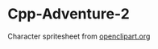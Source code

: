 # Cpp-Adventure-2

Character spritesheet from [openclipart.org](https://openclipart.org/detail/248259/retro-character-sprite-sheet)